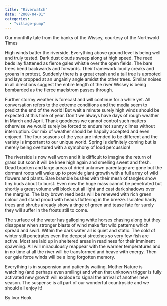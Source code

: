 ```yaml
---
title: "Riverwatch"
date: "2008-04-01"
categories: 
  - "village-pump"
---
```


Our monthlty tale from the banks of the Wissey, courtesy of the Northwold Times

High winds batter the riverside. Everything above ground level is being well and truly tested. Dark dust clouds sweep along at high speed. The reed beds lay flattened as fierce gales whistle over the open fields. The bare trees bend backwards and forwards. Their framework loudly creaks and groans in protest. Suddenly there is a great crash and a tall tree is uprooted and lays propped at an ungainly angle amidst the other trees. Similar noises in all directions suggest the entire length of the river Wissey is being bombarded as the fierce maelstrom passes through.

Further stormy weather is forecast and will continue for a while yet. All conversation refers to the extreme conditions and the media seem to predict the end of the world! But wait a minute surely high winds should be expected at this time of year. Don't we always have days of rough weather in March and April. Thank goodness we cannot control such matters otherwise we would surely be forced to endure hot sunny climes without interruption. Our mix of weather should be happily accepted and even enjoyed. The four seasons of the year are intended to be different and the variety is important to our unique world. Spring is definitely coming but is merely being overtured with a symphony of loud percussion!

The riverside is now well worn and it is difficult to imagine the return of grass but soon it will be knee high again and smelling sweet and fresh. Dead bracken and large areas of dried unknown parentage are gone but the dormant roots will wake up to provide giant growth with a full array of wild flowers and plants. Bare bramble bushes with their mesh of tangles show tiny buds about to burst. Even now the huge mass cannot be penetrated but shortly a great volume will block out all light and cast dark shadows over the margins. The lazy brown reed beds will be renewed with rich green colour and stand proud with heads fluttering in the breeze. Isolated hardy trees and shrubs already show a tinge of green and tease fate for surely they will suffer in the frosts still to come.

The surface of the water has galloping white horses chasing along but they disappear when stronger blasts of wind make flat wild patterns which spread and swirl. Within the dark water all is quiet and static. The cold of winter still penetrates even the deepest stretches so very few fish are active. Most are laid up in sheltered areas in readiness for their imminent spawning. All will miraculously reappear with the warmer temperatures and in no time at all the river will be transformed and heave with energy. Then our gale force winds will be a long forgotten memory.

Everything is in suspension and patiently waiting. Mother Nature is watching (and perhaps even smiling) and when that unknown trigger is fully activated new growth will explode to signal the arrival of another new season. The suspense is all part of our wonderful countryside and we should all enjoy it!

By Ivor Hook
